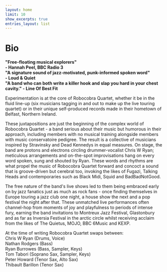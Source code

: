 ```yaml
---
layout: home
limit: 10
show_excerpts: true
entries_layout: list
---
```

# Bio

**"Free-floating musical explorers"<br>- Hannah Peel, BBC Radio 3**  
**"A signature sound of jazz-motivated, punk-informed spoken word"  <br>- Loud & Quiet**  
**"A band who can both write a killer hook and slap you hard in your chest cavity."  - Line Of Best Fit**  

Experimentation is at the core of Robocobra Quartet, whether it be in the fluid line-up (six musicians tagging in and out to make up the live touring quartet) or in their unique self-produced records made in their hometown of Belfast, Northern Ireland.

These juxtapositions are just the beginning of the complex world of Robocobra Quartet - a band serious about their music but humorous in their approach, including members with no musical training alongside members with music conservatoire pedigree. The result is a collective of musicians inspired by Stravinsky and Dead Kennedys in equal measures. On stage, the band are protons and electrons circling drummer-vocalist Chris W Ryan; meticulous arrangements and on-the-spot improvisations hang on every word spoken, sung and shouted by Ryan. These words and rhythms are what propel the music of Robocobra Quartet forward and concoct a sound that is groove-driven but cerebral too, invoking the likes of Fugazi, Talking Heads and contemporaries such as Black Midi, Squid and BadBadNotGood.

The free nature of the band's live shows led to them being embraced early on by jazz fanatics just as much as rock fans - once finding themselves in Europe touring a jazz club one night, a house show the next and a pop festival the night after that. These unmatched live performances often channel-hop from moments of joy and playfulness to periods of intense fury, earning the band invitations to Montreux Jazz Festival, Glastonbury and as far as Inversia Festival in the arctic circle whilst receiving acclaim from the likes of The Quietus, MOJO, BBC 6Music and KEXP.

At the time of writing Robocobra Quartet swaps between:  
Chris W Ryan (Drums, Voice)  
Nathan Rodgers (Bass)  
Ryan Burrowes (Bass, Sampler, Keys)  
Tom Tabori (Soprano Sax, Sampler, Keys)  
Peter Howard (Tenor Sax, Alto Sax)  
Thibault Barillon (Tenor Sax)  
